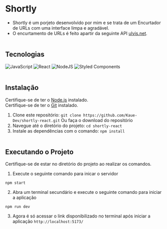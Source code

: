 # Shortly

- Shortly é um porjeto desenvolvido por mim e se trata de um Encurtador de URLs com uma interface limpa e agradável. <br>
- O encurtamento de URLs é feito apartir da seguinte API [ulvis.net](https://ulvis.net/developer.html). <br><br>

## Tecnologias
![JavaScript](https://img.shields.io/badge/javascript-%23323330.svg?style=for-the-badge&logo=javascript&logoColor=%23F7DF1E)
![React](https://img.shields.io/badge/react-%2320232a.svg?style=for-the-badge&logo=react&logoColor=%2361DAFB)
![NodeJS](https://img.shields.io/badge/node.js-6DA55F?style=for-the-badge&logo=node.js&logoColor=white)
![Styled Components](https://img.shields.io/badge/styled--components-DB7093?style=for-the-badge&logo=styled-components&logoColor=white)
<br><br>

## Instalação

Certifique-se de ter o [Node.js](https://nodejs.org/) instalado. <br>
Certifique-se de ter o [Git](https://git-scm.com/downloads) instalado.

1. Clone este repositório: `git clone https://github.com/Kaue-Dev/shortly-react.git` Ou faça o download do repositório
3. Navegue até o diretório do projeto: `cd shortly-react`
4. Instale as dependências com o comando: `npm install`
<br><br>

## Executando o Projeto

Certifique-se de estar no diretório do projeto ao realizar os comandos.

1. Execute o seguinte comando para inicar o servidor
```
npm start
```
2. Abra um terminal secundário e execute o seguinte comando para iniciar a aplicação
```
npm run dev
```
3. Agora é só acessar o link disponibilizado no terminal após iniciar a aplicação `http://localhost:5173/`
